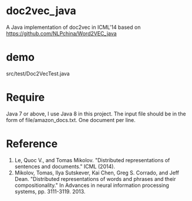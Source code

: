# doc2vec_java
A Java implementation of doc2vec in ICML'14 based on https://github.com/NLPchina/Word2VEC_java

# demo
src/test/Doc2VecTest.java

# Require 
  Java 7 or above, I use Java 8 in this project. 
  The input file should be in the form of file/amazon_docs.txt. One document per line.

# Reference
  1. Le, Quoc V., and Tomas Mikolov. "Distributed representations of sentences and documents." ICML (2014).
  2. Mikolov, Tomas, Ilya Sutskever, Kai Chen, Greg S. Corrado, and Jeff Dean. "Distributed representations of words and phrases and their compositionality." In Advances in neural information processing systems, pp. 3111-3119. 2013.
